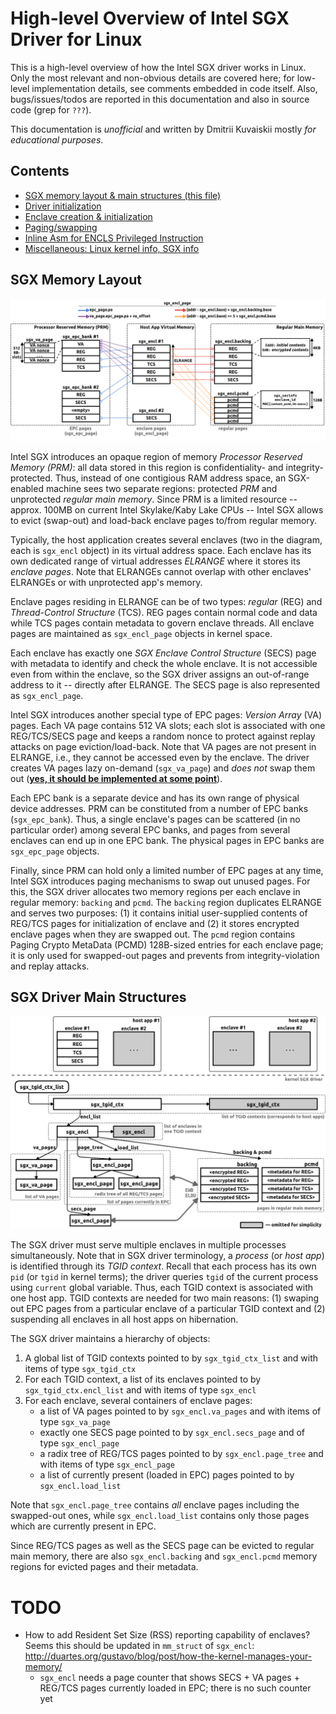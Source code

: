 # High-level Overview of Intel SGX Driver for Linux

This is a high-level overview of how the Intel SGX driver works in Linux.
Only the most relevant and non-obvious details are covered here; for low-level implementation details, see comments embedded in code itself.
Also, bugs/issues/todos are reported in this documentation and also in source code (grep for `???`).

This documentation is *unofficial* and written by Dmitrii Kuvaiskii mostly *for educational purposes*.

## Contents

* [SGX memory layout & main structures (this file)](index.md)
* [Driver initialization](init.md)
* [Enclave creation & initialization](ioctl.md)
* [Paging/swapping](paging.md)
* [Inline Asm for ENCLS Privileged Instruction](asm.md)
* [Miscellaneous: Linux kernel info, SGX info](misc.md)

## SGX Memory Layout

![sgx-driver-memory](figs/sgx-driver-memory.png "SGX Memory Layout")

Intel SGX introduces an opaque region of memory *Processor Reserved Memory (PRM)*: all data stored in this region is confidentiality- and integrity-protected.
Thus, instead of one contigious RAM address space, an SGX-enabled machine sees two separate regions: protected *PRM* and unprotected *regular main memory*.
Since PRM is a limited resource -- approx. 100MB on current Intel Skylake/Kaby Lake CPUs -- Intel SGX allows to evict (swap-out) and load-back enclave pages to/from regular memory.

Typically, the host application creates several enclaves (two in the diagram, each is `sgx_encl` object) in its virtual address space.
Each enclave has its own dedicated range of virtual addresses *ELRANGE* where it stores its *enclave pages*.
Note that ELRANGEs cannot overlap with other enclaves' ELRANGEs or with unprotected app's memory.

Enclave pages residing in ELRANGE can be of two types: *regular* (REG) and *Thread-Control Structure* (TCS).
REG pages contain normal code and data while TCS pages contain metadata to govern enclave threads.
All enclave pages are maintained as `sgx_encl_page` objects in kernel space.

Each enclave has exactly one *SGX Enclave Control Structure* (SECS) page with metadata to identify and check the whole enclave.
It is not accessible even from within the enclave, so the SGX driver assigns an out-of-range address to it -- directly after ELRANGE.
The SECS page is also represented as `sgx_encl_page`.

Intel SGX introduces another special type of EPC pages: *Version Array* (VA) pages.
Each VA page contains 512 VA slots; each slot is associated with one REG/TCS/SECS page and keeps a random nonce to protect against replay attacks on page eviction/load-back.
Note that VA pages are not present in ELRANGE, i.e., they cannot be accessed even by the enclave.
The driver creates VA pages lazy on-demand (`sgx_va_page`) and *does not* swap them out ([**yes, it should be implemented at some point**](https://github.com/tudinfse/linux-sgx-driver/blob/master/documentation/paging.md#version-arrays-va-during-eviction)).

Each EPC bank is a separate device and has its own range of physical device addresses.
PRM can be constituted from a number of EPC banks (`sgx_epc_bank`).
Thus, a single enclave's pages can be scattered (in no particular order) among several EPC banks, and pages from several enclaves can end up in one EPC bank.
The physical pages in EPC banks are `sgx_epc_page` objects.

Finally, since PRM can hold only a limited number of EPC pages at any time, Intel SGX introduces paging mechanisms to swap out unused pages.
For this, the SGX driver allocates two memory regions per each enclave in regular memory: `backing` and `pcmd`.
The `backing` region duplicates ELRANGE and serves two purposes: (1) it contains initial user-supplied contents of REG/TCS pages for initialization of enclave and (2) it stores encrypted enclave pages when they are swapped out.
The `pcmd` region contains Paging Crypto MetaData (PCMD) 128B-sized entries for each enclave page; it is only used for swapped-out pages and prevents from integrity-violation and replay attacks.


## SGX Driver Main Structures

![sgx-driver-structs](figs/sgx-driver-structs.png "SGX Driver Main Structures")

The SGX driver must serve multiple enclaves in multiple processes simultaneously.
Note that in SGX driver terminology, a *process* (or *host app*) is identified through its *TGID context*.
Recall that each process has its own `pid` (or `tgid` in kernel terms); the driver queries `tgid` of the current process using `current` global variable.
Thus, each TGID context is associated with one host app.
TGID contexts are needed for two main reasons: (1) swaping out EPC pages from a particular enclave of a particular TGID context and (2) suspending all enclaves in all host apps on hibernation.

The SGX driver maintains a hierarchy of objects:
1. A global list of TGID contexts pointed to by `sgx_tgid_ctx_list` and with items of type `sgx_tgid_ctx`
2. For each TGID context, a list of its enclaves pointed to by `sgx_tgid_ctx.encl_list` and with items of type `sgx_encl`
3. For each enclave, several containers of enclave pages:
    - a list of VA pages pointed to by `sgx_encl.va_pages` and with items of type `sgx_va_page`
    - exactly one SECS page pointed to by `sgx_encl.secs_page` and of type `sgx_encl_page`
    - a radix tree of REG/TCS pages pointed to by `sgx_encl.page_tree` and with items of type `sgx_encl_page`
    - a list of currently present (loaded in EPC) pages pointed to by `sgx_encl.load_list`

Note that `sgx_encl.page_tree` contains *all* enclave pages including the swapped-out ones, while `sgx_encl.load_list` contains only those pages which are currently present in EPC.

Since REG/TCS pages as well as the SECS page can be evicted to regular main memory, there are also `sgx_encl.backing` and `sgx_encl.pcmd` memory regions for evicted pages and their metadata.


# TODO

* How to add Resident Set Size (RSS) reporting capability of enclaves? Seems this should be updated in `mm_struct` of `sgx_encl`: http://duartes.org/gustavo/blog/post/how-the-kernel-manages-your-memory/
  - `sgx_encl` needs a page counter that shows SECS + VA pages + REG/TCS pages currently loaded in EPC; there is no such counter yet

